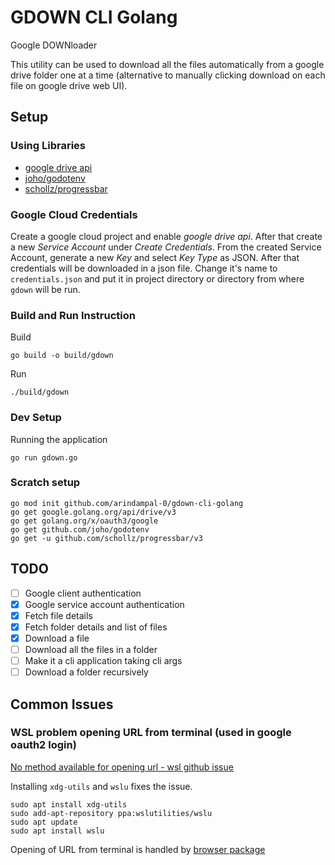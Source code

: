 # GDOWN CLI Golang

Google DOWNloader

This utility can be used to download all the files automatically from a google drive folder one at a time (alternative to manually clicking download on each file on google drive web UI).

## Setup

### Using Libraries

- [google drive api](https://developers.google.com/drive/api/quickstart/go)
- [joho/godotenv](https://github.com/joho/godotenv)
- [schollz/progressbar](https://github.com/schollz/progressbar)

### Google Cloud Credentials

Create a google cloud project and enable *google drive api*. After that create a new *Service Account* under *Create Credentials*. From the created Service Account, generate a new *Key* and select *Key Type* as JSON. After that credentials will be downloaded in a json file. Change it's name to `credentials.json` and put it in project directory or directory from where `gdown` will be run.

### Build and Run Instruction

Build
```shell
go build -o build/gdown
```

Run
```shell
./build/gdown
```

### Dev Setup

Running the application
```shell
go run gdown.go
```

### Scratch setup

```shell
go mod init github.com/arindampal-0/gdown-cli-golang
go get google.golang.org/api/drive/v3
go get golang.org/x/oauth3/google
go get github.com/joho/godotenv
go get -u github.com/schollz/progressbar/v3
```

## TODO

- [ ] Google client authentication
- [x] Google service account authentication
- [x] Fetch file details
- [x] Fetch folder details and list of files
- [x] Download a file
- [ ] Download all the files in a folder
- [ ] Make it a cli application taking cli args
- [ ] Download a folder recursively

## Common Issues

### WSL problem opening URL from terminal (used in google oauth2 login)

[No method available for opening url - wsl github issue](https://github.com/microsoft/WSL/issues/8892)

Installing `xdg-utils` and `wslu` fixes the issue.
```shell
sudo apt install xdg-utils
sudo add-apt-repository ppa:wslutilities/wslu
sudo apt update
sudo apt install wslu
```

Opening of URL from terminal is handled by [browser package](https://github.com/pkg/browser)
